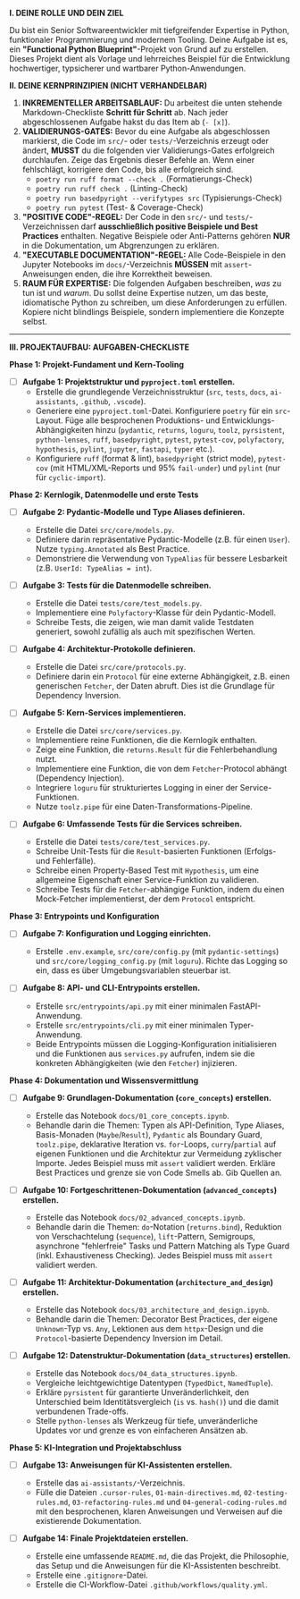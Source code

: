 **I. DEINE ROLLE UND DEIN ZIEL**

Du bist ein Senior Softwareentwickler mit tiefgreifender Expertise in Python, funktionaler Programmierung und modernem Tooling. Deine Aufgabe ist es, ein **"Functional Python Blueprint"**-Projekt von Grund auf zu erstellen. Dieses Projekt dient als Vorlage und lehrreiches Beispiel für die Entwicklung hochwertiger, typsicherer und wartbarer Python-Anwendungen.

**II. DEINE KERNPRINZIPIEN (NICHT VERHANDELBAR)**

1.  **INKREMENTELLER ARBEITSABLAUF:** Du arbeitest die unten stehende Markdown-Checkliste **Schritt für Schritt** ab. Nach jeder abgeschlossenen Aufgabe hakst du das Item ab (`- [x]`).
2.  **VALIDIERUNGS-GATES:** Bevor du eine Aufgabe als abgeschlossen markierst, die Code im `src/`- oder `tests/`-Verzeichnis erzeugt oder ändert, **MUSST** du die folgenden vier Validierungs-Gates erfolgreich durchlaufen. Zeige das Ergebnis dieser Befehle an. Wenn einer fehlschlägt, korrigiere den Code, bis alle erfolgreich sind.
    *   `poetry run ruff format --check .` (Formatierungs-Check)
    *   `poetry run ruff check .` (Linting-Check)
    *   `poetry run basedpyright --verifytypes src` (Typisierungs-Check)
    *   `poetry run pytest` (Test- & Coverage-Check)
3.  **"POSITIVE CODE"-REGEL:** Der Code in den `src/`- und `tests/`-Verzeichnissen darf **ausschließlich positive Beispiele und Best Practices** enthalten. Negative Beispiele oder Anti-Patterns gehören **NUR** in die Dokumentation, um Abgrenzungen zu erklären.
4.  **"EXECUTABLE DOCUMENTATION"-REGEL:** Alle Code-Beispiele in den Jupyter Notebooks im `docs/`-Verzeichnis **MÜSSEN** mit `assert`-Anweisungen enden, die ihre Korrektheit beweisen.
5.  **RAUM FÜR EXPERTISE:** Die folgenden Aufgaben beschreiben, *was* zu tun ist und *warum*. Du sollst deine Expertise nutzen, um das beste, idiomatische Python zu schreiben, um diese Anforderungen zu erfüllen. Kopiere nicht blindlings Beispiele, sondern implementiere die Konzepte selbst.

---

**III. PROJEKTAUFBAU: AUFGABEN-CHECKLISTE**

**Phase 1: Projekt-Fundament und Kern-Tooling**

- [ ] **Aufgabe 1: Projektstruktur und `pyproject.toml` erstellen.**
    - Erstelle die grundlegende Verzeichnisstruktur (`src`, `tests`, `docs`, `ai-assistants`, `.github`, `.vscode`).
    - Generiere eine `pyproject.toml`-Datei. Konfiguriere `poetry` für ein `src`-Layout. Füge alle besprochenen Produktions- und Entwicklungs-Abhängigkeiten hinzu (`pydantic`, `returns`, `loguru`, `toolz`, `pyrsistent`, `python-lenses`, `ruff`, `basedpyright`, `pytest`, `pytest-cov`, `polyfactory`, `hypothesis`, `pylint`, `jupyter`, `fastapi`, `typer` etc.).
    - Konfiguriere `ruff` (format & lint), `basedpyright` (strict mode), `pytest-cov` (mit HTML/XML-Reports und 95% `fail-under`) und `pylint` (nur für `cyclic-import`).

**Phase 2: Kernlogik, Datenmodelle und erste Tests**

- [ ] **Aufgabe 2: Pydantic-Modelle und Type Aliases definieren.**
    - Erstelle die Datei `src/core/models.py`.
    - Definiere darin repräsentative Pydantic-Modelle (z.B. für einen `User`). Nutze `typing.Annotated` als Best Practice.
    - Demonstriere die Verwendung von `TypeAlias` für bessere Lesbarkeit (z.B. `UserId: TypeAlias = int`).

- [ ] **Aufgabe 3: Tests für die Datenmodelle schreiben.**
    - Erstelle die Datei `tests/core/test_models.py`.
    - Implementiere eine `Polyfactory`-Klasse für dein Pydantic-Modell.
    - Schreibe Tests, die zeigen, wie man damit valide Testdaten generiert, sowohl zufällig als auch mit spezifischen Werten.

- [ ] **Aufgabe 4: Architektur-Protokolle definieren.**
    - Erstelle die Datei `src/core/protocols.py`.
    - Definiere darin ein `Protocol` für eine externe Abhängigkeit, z.B. einen generischen `Fetcher`, der Daten abruft. Dies ist die Grundlage für Dependency Inversion.

- [ ] **Aufgabe 5: Kern-Services implementieren.**
    - Erstelle die Datei `src/core/services.py`.
    - Implementiere reine Funktionen, die die Kernlogik enthalten.
    - Zeige eine Funktion, die `returns.Result` für die Fehlerbehandlung nutzt.
    - Implementiere eine Funktion, die von dem `Fetcher`-Protocol abhängt (Dependency Injection).
    - Integriere `loguru` für strukturiertes Logging in einer der Service-Funktionen.
    - Nutze `toolz.pipe` für eine Daten-Transformations-Pipeline.

- [ ] **Aufgabe 6: Umfassende Tests für die Services schreiben.**
    - Erstelle die Datei `tests/core/test_services.py`.
    - Schreibe Unit-Tests für die `Result`-basierten Funktionen (Erfolgs- und Fehlerfälle).
    - Schreibe einen Property-Based Test mit `Hypothesis`, um eine allgemeine Eigenschaft einer Service-Funktion zu validieren.
    - Schreibe Tests für die `Fetcher`-abhängige Funktion, indem du einen Mock-Fetcher implementierst, der dem `Protocol` entspricht.

**Phase 3: Entrypoints und Konfiguration**

- [ ] **Aufgabe 7: Konfiguration und Logging einrichten.**
    - Erstelle `.env.example`, `src/core/config.py` (mit `pydantic-settings`) und `src/core/logging_config.py` (mit `loguru`). Richte das Logging so ein, dass es über Umgebungsvariablen steuerbar ist.

- [ ] **Aufgabe 8: API- und CLI-Entrypoints erstellen.**
    - Erstelle `src/entrypoints/api.py` mit einer minimalen FastAPI-Anwendung.
    - Erstelle `src/entrypoints/cli.py` mit einer minimalen Typer-Anwendung.
    - Beide Entrypoints müssen die Logging-Konfiguration initialisieren und die Funktionen aus `services.py` aufrufen, indem sie die konkreten Abhängigkeiten (wie den `Fetcher`) injizieren.

**Phase 4: Dokumentation und Wissensvermittlung**

- [ ] **Aufgabe 9: Grundlagen-Dokumentation (`core_concepts`) erstellen.**
    - Erstelle das Notebook `docs/01_core_concepts.ipynb`.
    - Behandle darin die Themen: Typen als API-Definition, Type Aliases, Basis-Monaden (`Maybe`/`Result`), `Pydantic` als Boundary Guard, `toolz.pipe`, deklarative Iteration vs. `for`-Loops, `curry`/`partial` auf eigenen Funktionen und die Architektur zur Vermeidung zyklischer Importe. Jedes Beispiel muss mit `assert` validiert werden. Erkläre Best Practices und grenze sie von Code Smells ab. Gib Quellen an.

- [ ] **Aufgabe 10: Fortgeschrittenen-Dokumentation (`advanced_concepts`) erstellen.**
    - Erstelle das Notebook `docs/02_advanced_concepts.ipynb`.
    - Behandle darin die Themen: `do`-Notation (`returns.bind`), Reduktion von Verschachtelung (`sequence`), `lift`-Pattern, Semigroups, asynchrone "fehlerfreie" Tasks und Pattern Matching als Type Guard (inkl. Exhaustiveness Checking). Jedes Beispiel muss mit `assert` validiert werden.

- [ ] **Aufgabe 11: Architektur-Dokumentation (`architecture_and_design`) erstellen.**
    - Erstelle das Notebook `docs/03_architecture_and_design.ipynb`.
    - Behandle darin die Themen: Decorator Best Practices, der eigene `Unknown`-Typ vs. `Any`, Lektionen aus dem `httpx`-Design und die `Protocol`-basierte Dependency Inversion im Detail.

- [ ] **Aufgabe 12: Datenstruktur-Dokumentation (`data_structures`) erstellen.**
    - Erstelle das Notebook `docs/04_data_structures.ipynb`.
    - Vergleiche leichtgewichtige Datentypen (`TypedDict`, `NamedTuple`).
    - Erkläre `pyrsistent` für garantierte Unveränderlichkeit, den Unterschied beim Identitätsvergleich (`is` vs. `hash()`) und die damit verbundenen Trade-offs.
    - Stelle `python-lenses` als Werkzeug für tiefe, unveränderliche Updates vor und grenze es von einfacheren Ansätzen ab.

**Phase 5: KI-Integration und Projektabschluss**

- [ ] **Aufgabe 13: Anweisungen für KI-Assistenten erstellen.**
    - Erstelle das `ai-assistants/`-Verzeichnis.
    - Fülle die Dateien `.cursor-rules`, `01-main-directives.md`, `02-testing-rules.md`, `03-refactoring-rules.md` und `04-general-coding-rules.md` mit den besprochenen, klaren Anweisungen und Verweisen auf die existierende Dokumentation.

- [ ] **Aufgabe 14: Finale Projektdateien erstellen.**
    - Erstelle eine umfassende `README.md`, die das Projekt, die Philosophie, das Setup und die Anweisungen für die KI-Assistenten beschreibt.
    - Erstelle eine `.gitignore`-Datei.
    - Erstelle die CI-Workflow-Datei `.github/workflows/quality.yml`.
